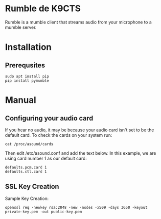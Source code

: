 # Rumble de K9CTS

Rumble is a mumble client that streams audio from your microphone to a mumble server.

# Installation

## Prerequsites
````
sudo apt install pip
pip install pymumble
````

# Manual

## Configuring your audio card

If you hear no audio, it may be because your audio card isn't set to be the default card.
To check the cards on your system run:

````
cat /proc/asound/cards
````

Then edit /etc/asound.conf and add the text below.
In this example, we are using card number 1 as our default card:

````
defaults.pcm.card 1
defaults.ctl.card 1
````

## SSL Key Creation

Sample Key Creation:

````
openssl req -newkey rsa:2048 -new -nodes -x509 -days 3650 -keyout private-key.pem -out public-key.pem
````

